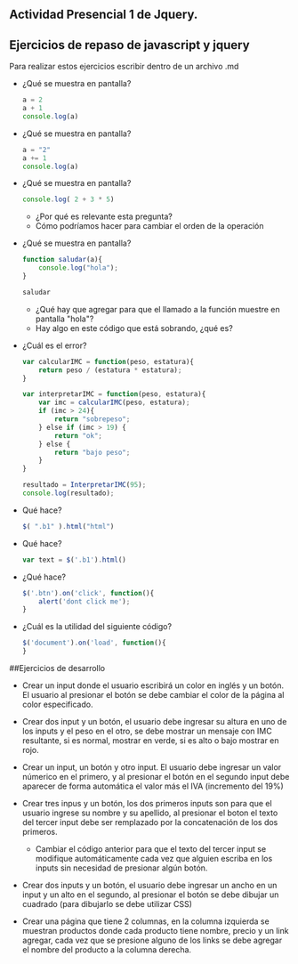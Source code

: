 <section>

# Actividad Presencial 1 de Jquery.

## Ejercicios de repaso de javascript y jquery

Para realizar estos ejercicios escribir dentro de un archivo .md

- ¿Qué se muestra en pantalla?

	~~~js
	a = 2
	a + 1
	console.log(a)
	~~~
- ¿Qué se muestra en pantalla?

	~~~js
	a = "2"
	a += 1
	console.log(a)
	~~~
- ¿Qué se muestra en pantalla?

	~~~js
	console.log( 2 + 3 * 5)
	~~~

	- ¿Por qué es relevante esta pregunta?
	- Cómo podríamos hacer para cambiar el orden de la operación
- ¿Qué se muestra en pantalla?

	~~~js
	function saludar(a){
		console.log("hola");
	}

	saludar
	~~~
	- ¿Qué hay que agregar para que el llamado a la función muestre en pantalla "hola"?
	- Hay algo en este código que está sobrando, ¿qué es?
- ¿Cuál es el error?

	~~~js
	var calcularIMC = function(peso, estatura){
		return peso / (estatura * estatura);
	}

	var interpretarIMC = function(peso, estatura){
		var imc = calcularIMC(peso, estatura);
		if (imc > 24){
			return "sobrepeso";
		} else if (imc > 19) {
			return "ok";
		} else {
			return "bajo peso";
		}
	}

	resultado = InterpretarIMC(95);
	console.log(resultado);
	~~~

- Qué hace?

	~~~js
	$( ".b1" ).html("html")
	~~~
- Qué hace?

	~~~js
	var text = $('.b1').html()
	~~~
- ¿Qué hace?

	~~~js
	$('.btn').on('click', function(){
		alert('dont click me');
	}
	~~~
- ¿Cuál es la utilidad del siguiente código?

	~~~js
	$('document').on('load', function(){
	}
	~~~

##Ejercicios de desarrollo
- Crear un input donde el usuario escribirá un color en inglés y un botón. El usuario al presionar el botón se debe cambiar el color de la página al color especificado.

- Crear dos input y un botón, el usuario debe ingresar su altura en uno de los inputs y el peso en el otro, se debe mostrar un mensaje con IMC resultante, si es normal, mostrar en verde, si es alto o bajo mostrar en rojo.

- Crear un input, un botón y otro input. El usuario debe ingresar un valor númerico en el primero, y al presionar el botón en el segundo input debe aparecer de forma automática el valor más el IVA (incremento del 19%)

- Crear tres inpus y un botón, los dos primeros inputs son para que el usuario ingrese su nombre y su apellido, al presionar el boton el texto del tercer input debe ser remplazado por la concatenación de los dos primeros.
	-  Cambiar el código anterior para que el texto del tercer input se modifique automáticamente cada vez que alguien escriba en los inputs sin necesidad de presionar algún botón.

- Crear dos inputs y un botón, el usuario debe ingresar un ancho en un input y un alto en el segundo, al presionar el botón se debe dibujar un cuadrado (para dibujarlo se debe utilizar CSS)

- Crear una página que tiene 2 columnas, en la columna izquierda se muestran productos donde cada producto tiene nombre, precio y un link agregar, cada vez que se presione alguno de los links se debe agregar el nombre del producto a la columna derecha.


</section>
